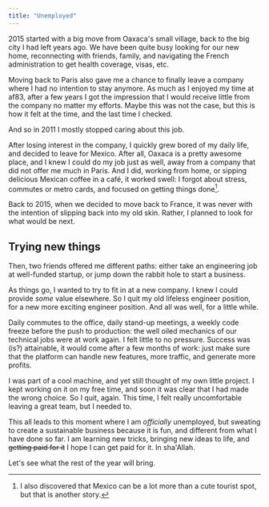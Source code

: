 ```yaml
---
title: "Unemployed"
---
```


2015 started with a big move from Oaxaca's small village, back to the
big city I had left years ago. We have been quite busy looking for our
new home, reconnecting with friends, family, and navigating the French
administration to get health coverage, visas, etc.

Moving back to Paris also gave me a chance to finally leave a company
where I had no intention to stay anymore. As much as I enjoyed my time
at af83, after a few years I got the impression that I would receive
little from the company no matter my efforts. Maybe this was not the
case, but this is how it felt at the time, and the last time I checked.

And so in 2011 I mostly stopped caring about this job.

After losing interest in the company, I quickly grew bored of my daily
life, and decided to leave for Mexico. After all, Oaxaca is a pretty
awesome place, and I knew I could do my job just as well, away from a
company that did not offer me much in Paris. And I did, working from
home, or sipping delicious Mexican coffee in a café, it worked swell: I
forgot about stress, commutes or metro cards, and focused on getting
things done[^1].

[^1]: I also discovered that Mexico can be a lot more than a cute
tourist spot, but that is another story.

Back to 2015, when we decided to move back to France, it was never with
the intention of slipping back into my old skin. Rather, I planned to
look for what would be next.

## Trying new things

Then, two friends offered me different paths: either take an engineering
job at well-funded startup, or jump down the rabbit hole to start a
business.

As things go, I wanted to try to fit in at a new company. I knew I could
provide *some* value elsewhere. So I quit my old lifeless engineer
position, for a new more exciting engineer position. And all was well,
for a little while.

Daily commutes to the office, daily stand-up meetings, a weekly code
freeze before the push to production: the well oiled mechanics of our
technical jobs were at work again. I felt little to no pressure. Success
was (is?) attainable, it would come after a few months of work: just
make sure that the platform can handle new features, more traffic, and
generate more profits.

I was part of a cool machine, and yet still thought of my own little
project. I kept working on it on my free time, and soon it was clear
that I had made the wrong choice. So I quit, again. This time, I felt
really uncomfortable leaving a great team, but I needed to.

This all leads to this moment where I am *officially* unemployed, but
sweating to create a sustainable business because it is fun, and
different from what I have done so far. I am learning new tricks,
bringing new ideas to life, and ~~getting paid for it~~ I hope I can get
paid for it. In sha'Allah.

Let's see what the rest of the year will bring.
